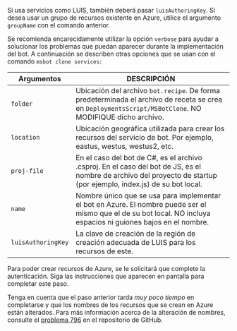 Si usa servicios como LUIS, también deberá pasar `luisAuthoringKey`. Si desea usar un grupo de recursos existente en Azure, utilice el argumento `groupName` con el comando anterior.

Se recomienda encarecidamente utilizar la opción `verbose` para ayudar a solucionar los problemas que puedan aparecer durante la implementación del bot. A continuación se describen otras opciones que se usan con el comando `msbot clone services`:

| Argumentos    | DESCRIPCIÓN |
|--------------|-------------|
| `folder`     | Ubicación del archivo `bot.recipe`. De forma predeterminada el archivo de receta se crea en `DeploymentsScript/MSBotClone`. NO MODIFIQUE dicho archivo.|
| `location`   | Ubicación geográfica utilizada para crear los recursos del servicio de bot. Por ejemplo, eastus, westus, westus2, etc.|
| `proj-file`  | En el caso del bot de C#, es el archivo .csproj. En el caso del bot de JS, es el nombre de archivo del proyecto de startup (por ejemplo, index.js) de su bot local.|
| `name`       | Nombre único que se usa para implementar el bot en Azure. El nombre puede ser el mismo que el de su bot local. NO incluya espacios ni guiones bajos en el nombre.|
| `luisAuthoringKey` | La clave de creación de la región de creación adecuada de LUIS para los recursos de este. |

Para poder crear recursos de Azure, se le solicitará que complete la autenticación. Siga las instrucciones que aparecen en pantalla para completar este paso.

Tenga en cuenta que el paso anterior tarda _muy poco tiempo_ en completarse y que los nombres de los recursos que se crean en Azure están alterados. Para más información acerca de la alteración de nombres, consulte el [problema 796](https://github.com/Microsoft/botbuilder-tools/issues/796) en el repositorio de GitHub.
